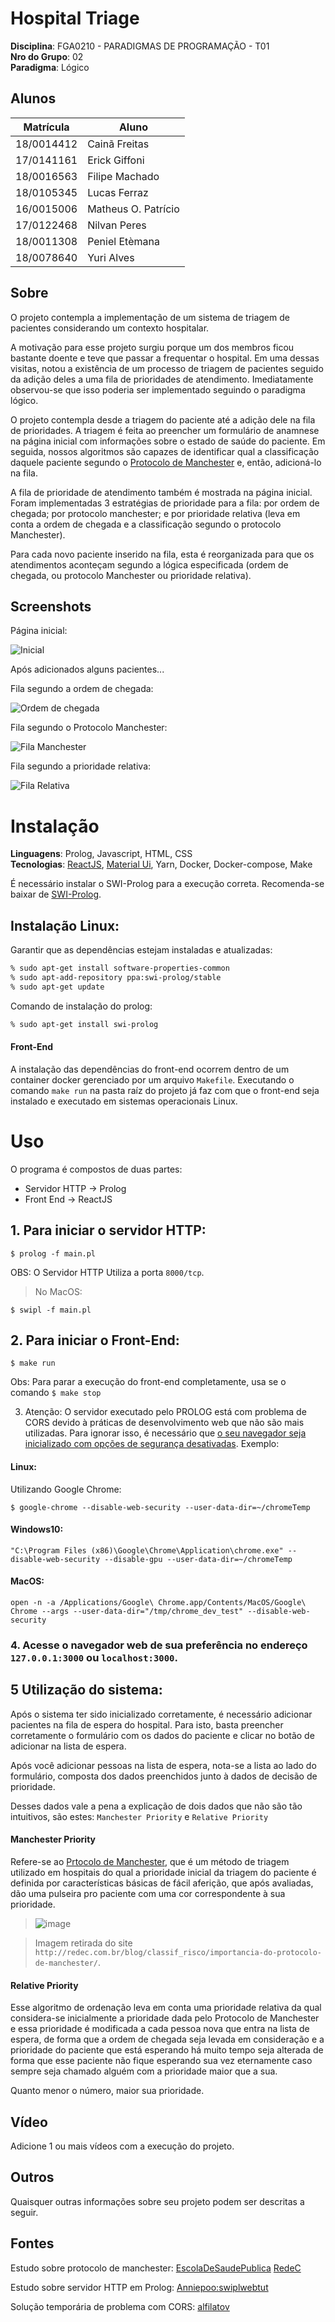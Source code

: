 # Hospital Triage

**Disciplina**: FGA0210 - PARADIGMAS DE PROGRAMAÇÃO - T01 <br>
**Nro do Grupo**: 02<br>
**Paradigma**: Lógico<br>

## Alunos
|Matrícula | Aluno |
| -- | -- |
| 18/0014412 |  Cainã Freitas |
| 17/0141161 |  Erick Giffoni |
| 18/0016563 |  Filipe Machado |
| 18/0105345 |  Lucas Ferraz |
| 16/0015006 |  Matheus O. Patrício |
| 17/0122468 |  Nilvan Peres |
| 18/0011308 |  Peniel Etèmana |
| 18/0078640 |  Yuri Alves |

## Sobre 
O projeto contempla a implementação de um sistema de triagem de pacientes considerando um contexto hospitalar.

A motivação para esse projeto surgiu porque um dos membros ficou bastante doente e teve que passar a frequentar o hospital. Em uma dessas visitas, notou a existência de um processo de triagem de pacientes seguido da adição deles a uma fila de prioridades de atendimento. Imediatamente observou-se que isso poderia ser implementado seguindo o paradigma lógico.

O projeto contempla desde a triagem do paciente até a adição dele na fila de prioridades. A triagem é feita ao preencher um formulário de anamnese na página inicial com informações sobre o estado de saúde do paciente. Em seguida, nossos algoritmos são capazes de identificar qual a classificação daquele paciente segundo o [Protocolo de Manchester](https://passevip.com.br/pulseiras-protocolo-de-manchester/) e, então, adicioná-lo na fila.

A fila de prioridade de atendimento também é mostrada na página inicial. Foram implementadas 3 estratégias de prioridade para a fila: por ordem de chegada; por protocolo manchester; e por prioridade relativa (leva em conta a ordem de chegada e a classificação segundo o protocolo Manchester).

Para cada novo paciente inserido na fila, esta é reorganizada para que os atendimentos aconteçam segundo a lógica especificada (ordem de chegada, ou protocolo Manchester ou prioridade relativa).

## Screenshots

Página inicial:

![Inicial](imgs/inicial.png)

Após adicionados alguns pacientes...

Fila segundo a ordem de chegada:

![Ordem de chegada](imgs/arrival.png)

Fila segundo o Protocolo Manchester:

![Fila Manchester](imgs/manchester.png)

Fila segundo a prioridade relativa:

![Fila Relativa](imgs/relativa.png)

# Instalação 
**Linguagens**: Prolog, Javascript, HTML, CSS<br>
**Tecnologias**: [ReactJS](https://pt-br.reactjs.org/), [Material Ui](https://mui.com/pt/), Yarn, Docker, Docker-compose, Make<br>

É necessário instalar o SWI-Prolog para a execução correta.
Recomenda-se baixar de [SWI-Prolog](https://www.swi-prolog.org/download/stable).

## Instalação Linux: 

Garantir que as dependências estejam instaladas e atualizadas:
```bash
% sudo apt-get install software-properties-common
% sudo apt-add-repository ppa:swi-prolog/stable
% sudo apt-get update
```
Comando de instalação do prolog:
```bash
% sudo apt-get install swi-prolog
```

#### Front-End

A instalação das dependências do front-end ocorrem dentro de um container docker gerenciado por um arquivo `Makefile`.
Executando o comando `make run` na pasta raíz do projeto já faz com que o front-end seja instalado e executado em sistemas operacionais Linux.

# Uso 

O programa é compostos de duas partes:
  - Servidor HTTP -> Prolog
  - Front End -> ReactJS


## 1. Para iniciar o servidor HTTP:

```
$ prolog -f main.pl
```

OBS: O Servidor HTTP Utiliza a porta `8000/tcp`.

> No MacOS:

```
$ swipl -f main.pl
```

## 2. Para iniciar o Front-End:

```
$ make run
```
  Obs: Para parar a execução do front-end completamente, usa se o comando `$ make stop`


3. Atenção: O servidor executado pelo PROLOG está com problema de CORS devido à práticas de desenvolvimento web que não são mais utilizadas. Para ignorar isso, é necessário que [o seu navegador seja inicializado com opções de segurança desativadas](https://alfilatov.com/posts/run-chrome-without-cors/). Exemplo:

#### Linux:

Utilizando Google Chrome:
```
$ google-chrome --disable-web-security --user-data-dir=~/chromeTemp
```

#### Windows10:

```
"C:\Program Files (x86)\Google\Chrome\Application\chrome.exe" --disable-web-security --disable-gpu --user-data-dir=~/chromeTemp
```

#### MacOS:

```
open -n -a /Applications/Google\ Chrome.app/Contents/MacOS/Google\ Chrome --args --user-data-dir="/tmp/chrome_dev_test" --disable-web-security
```

### 4. Acesse o navegador web de sua preferência no endereço `127.0.0.1:3000` ou `localhost:3000`.

## 5 Utilização do sistema:

Após o sistema ter sido inicializado corretamente, é necessário adicionar pacientes na fila de espera do hospital.
Para isto, basta preencher corretamente o formulário com os dados do paciente e clicar no botão de adicionar na lista de espera.

Após você adicionar pessoas na lista de espera, nota-se a lista ao lado do formulário, composta dos dados preenchidos junto à dados de decisão de prioridade.

Desses dados vale a pena a explicação de dois dados que não são tão intuitivos, são estes: `Manchester Priority` e `Relative Priority`

#### Manchester Priority

Refere-se ao [Prtocolo de Manchester](http://redec.com.br/blog/classif_risco/importancia-do-protocolo-de-manchester/), que é um método de triagem utilizado em hospitais do qual a prioridade inicial da triagem do paciente é definida por características básicas de fácil aferição, que após avaliadas, dão uma pulseira pro paciente com uma cor correspondente à sua prioridade.

> ![image](https://user-images.githubusercontent.com/40258400/158267199-61e94fc4-8103-4abd-89e7-da1f831c9022.png)

> Imagem retirada do site `http://redec.com.br/blog/classif_risco/importancia-do-protocolo-de-manchester/`.

#### Relative Priority

Esse algoritmo de ordenação leva em conta uma prioridade relativa da qual considera-se inicialmente a prioridade dada pelo Protocolo de Manchester e essa prioridade é modificada a cada pessoa nova que entra na lista de espera, de forma que a ordem de chegada seja levada em consideração e a prioridade do paciente que está esperando há muito tempo seja alterada de forma que esse paciente não fique esperando sua vez eternamente caso sempre seja chamado alguém com a prioridade maior que a sua.

Quanto menor o número, maior sua prioridade.

## Vídeo
Adicione 1 ou mais vídeos com a execução do projeto.

## Outros 
Quaisquer outras informações sobre seu projeto podem ser descritas a seguir.

## Fontes

Estudo sobre protocolo de manchester:
[EscolaDeSaudePublica](https://github.com/EscolaDeSaudePublica/devLab/issues/7)
[RedeC](http://redec.com.br/blog/classif_risco/importancia-do-protocolo-de-manchester/)

Estudo sobre servidor HTTP em Prolog:
[Anniepoo:swiplwebtut](https://github.com/Anniepoo/swiplwebtut/blob/master/web.adoc)

Solução temporária de problema com CORS:
[alfilatov](https://alfilatov.com/posts/run-chrome-without-cors/)
